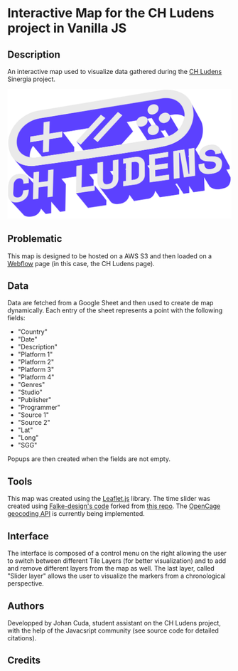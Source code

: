 # Interactive Map for the CH Ludens project in Vanilla JS

## Description

An interactive map used to visualize data gathered during the [CH Ludens](https://chludens.ch/) Sinergia project.

![Dashboard view](/img/ch_ludens_logo.png)

## Problematic

This map is designed to be hosted on a AWS S3 and then loaded on a [Webflow](https://webflow.com/) page (in this case, the CH Ludens page).

## Data

Data are fetched from a Google Sheet and then used to create de map dynamically. Each entry of the sheet represents a point with the following fields:

- "Country"
- "Date"
- "Description"
- "Platform 1"
- "Platform 2"
- "Platform 3"
- "Platform 4"
- "Genres"
- "Studio"
- "Publisher"
- "Programmer"
- "Source 1"
- "Source 2"
- "Lat"
- "Long"
- "SGG"

Popups are then created when the fields are not empty.

## Tools

This map was created using the [Leaflet.js](https://leafletjs.com/) library. The time slider was created using [Falke-design's code](https://github.com/Falke-Design/LeafletSlider) forked from [this repo](https://github.com/dwilhelm89/LeafletSlider). The [OpenCage geocoding API](https://opencagedata.com/tutorials/geocode-in-javascript) is currently being implemented.

## Interface

The interface is composed of a control menu on the right allowing the user to switch between different Tile Layers (for better visualization) and to add and remove different layers from the map as well. The last layer, called "Slider layer" allows the user to visualize the markers from a chronological perspective.


## Authors

Developped by Johan Cuda, student assistant on the CH Ludens project, with the help of the Javacsript community (see source code for detailed citations).

## Credits


